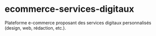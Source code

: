 # ecommerce-services-digitaux
Plateforme e-commerce proposant des services digitaux personnalisés (design, web, rédaction, etc.).
